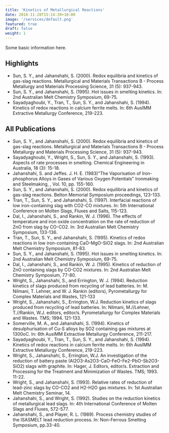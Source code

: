 ```yaml
---
title: '​Kinetics of Metallurgical Reactions'
date: 2018-11-28T15:14:39+10:00
image: '/services/default.png'
featured: true
draft: false
weight: 1
---
```

Some basic information here.

## Highlights

- Sun, S. Y., and Jahanshahi, S. (2000). Redox equilibria and kinetics of gas-slag reactions. Metallurgical and Materials Transactions B - Process Metallurgy and Materials Processing Science, 31 (5): 937-943.
- Sun, S. Y., and Jahanshahi, S. (1995). Hot issues in smelting kinetics. In: 2nd Australian Melt Chemistry Symposium, 69-75.
- Sayadyaghoubi, Y., Tran, T., Sun, S. Y., and Jahanshahi, S. (1994). Kinetics of redox reactions in calcium ferrite melts. In: 6th AusIMM Extractive Metallurgy Conference, 219-223.

## All Publications

- ​​Sun, S. Y., and Jahanshahi, S. (2000). Redox equilibria and kinetics of gas-slag reactions. Metallurgical and Materials Transactions B - Process Metallurgy and Materials Processing Science, 31 (5): 937-943.
- Sayadyaghoubi, Y., Wright, S., Sun, S. Y., and Jahanshahi, S. (1993). Aspects of rate processes in smelting. Chemical Engineering in Australia, 18 (3): 15-18.
- Jahanshahi, S. and Jeffes. J. H. E. (1983)"The Vaporisation of Iron-phosphorus Alloys in Gases of Various Oxygen Potentials" Ironmaking and Steelmaking, , Vol. 10, pp. 155-160.
- Sun, S. Y., and Jahanshahi, S. (2000). Redox equilibria and kinetics of gas-slag reactions. Belton Memorial Symposium proceedings, 123-133.
- Tran, T., Sun, S. Y., and Jahanshahi, S. (1997). Interfacial reactions of low iron-containing slag with CO2-CO mixtures. In: 5th International Conference on Molten Slags, Fluxes and Salts, 115-123.
- Dal, I., Jahanshahi, S., and Rankin, W. J. (1996). The effects of temperature and iron oxide concentration on the rate of reduction of ZnO from slag by CO-CO2. In: 3rd Australian Melt Chemistry Symposium, 133-136.
- Tran, T., Sun, S. Y., and Jahanshahi, S. (1995). Kinetics of redox reactions in low iron-containing CaO-MgO-SiO2 slags. In: 2nd Australian Melt Chemistry Symposium, 81-83.
- Sun, S. Y., and Jahanshahi, S. (1995). Hot issues in smelting kinetics. In: 2nd Australian Melt Chemistry Symposium, 69-75.
- Dal, I., Jahanshahi, S., and Rankin, W. J. (1995). Kinetics of reduction of ZnO containing slags by CO-CO2 mixtures. In: 2nd Australian Melt Chemistry Symposium, 77-80.
- Wright, S., Jahanshahi, S., and Errington, W. J. (1994). Reduction kinetics of slags produced from recycling of lead batteries. In: M. Nilmani, T. Lehner, and W. J. Rankin (editors), Pyrometallurgy for Complex Materials and Wastes, 121-133
- Wright, S., Jahanshahi, S., Errington, W.J. Reduction kinetics of slags produced from recycling of lead batteries. In: Nilmani, M.//Lehner, T.//Rankin, W.J. editors, editor/s. Pyrometallurgy for Complex Materials and Wastes. TMS; 1994. 121-133.
- Somerville, M. A., and Jahanshahi, S. (1994). Kinetics of desulphurisation of Cu-S alloys by SO2 containing gas mixtures at 1300oC. In: 6th AusIMM Extractive Metallurgy Conference, 211-217.
- Sayadyaghoubi, Y., Tran, T., Sun, S. Y., and Jahanshahi, S. (1994). Kinetics of redox reactions in calcium ferrite melts. In: 6th AusIMM Extractive Metallurgy Conference, 219-223.
- Wright, S., Jahanshahi, S., Errington, W.J. An investigation of the reduction of battery paste (Al2O3-As2O3-CaO-FeO-Fe2-PbO-Sb2O3-SiO2) slags with graphite. In: Hager, J. Editors,  editor/s. Extraction and Processing for the Treatment and Minimization of Wastes. TMS; 1993. 11-22.
- Wright, S., and Jahanshahi, S. (1993). Relative rates of reduction of lead-zinc slags by CO-CO2 and H2-H2O gas mixtures. In: 1st Australian Melt Chemistry Seminar, 14.
- Jahanshahi, S., and Wright, S. (1992). Studies on the reduction kinetics of metallurgical lead slags. In: 4th International Conference of Molten Slags and Fluxes, 572-577.
- ​Jahanshahi, S., and Player, R. L. (1989). Process chemistry studies of the ISASMELT lead reduction process. In: Non-Ferrous Smelting Symposium, pp.33-40. 